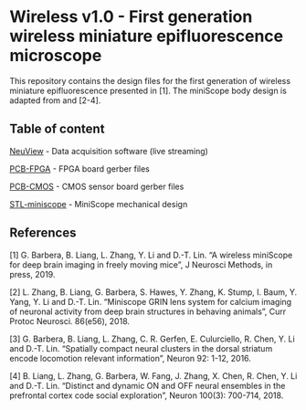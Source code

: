 # Wireless v1.0 - First generation wireless miniature epifluorescence microscope

This repository contains the design files for the first generation of wireless miniature epifluorescence presented in [1]. The miniScope body design is adapted from and [2-4].

## Table of content


[NeuView](./NeuView/) - Data acquisition software (live streaming)

[PCB-FPGA](./PCB/FPGA_board/) - FPGA board gerber files

[PCB-CMOS](./PCB/CMOS_sensor_board/) - CMOS sensor board gerber files

[STL-miniscope](./STL-miniscope/) - MiniScope mechanical design



## References

[1] G. Barbera, B. Liang, L. Zhang, Y. Li and D.-T. Lin. “A wireless miniScope for deep brain imaging in freely moving mice”, J Neurosci Methods, in press, 2019.

[2] L. Zhang, B. Liang, G. Barbera, S. Hawes, Y. Zhang, K. Stump, I. Baum, Y. Yang, Y. Li and D.-T. Lin. “Miniscope GRIN lens system for calcium imaging of neuronal activity from deep brain structures in behaving animals”, Curr Protoc Neurosci. 86(e56), 2018.

[3] G. Barbera, B. Liang, L. Zhang, C. R. Gerfen, E. Culurciello, R. Chen, Y. Li and D.-T. Lin. “Spatially compact neural clusters in the dorsal striatum encode locomotion relevant information”, Neuron 92: 1-12, 2016.

[4] B. Liang, L. Zhang, G. Barbera, W. Fang, J. Zhang, X. Chen, R. Chen, Y. Li and D.-T. Lin. “Distinct and dynamic ON and OFF neural ensembles in the prefrontal cortex code social exploration”, Neuron 100(3): 700-714, 2018.


